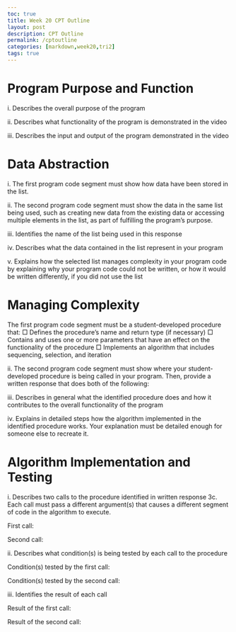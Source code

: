 ```yaml
---
toc: true
title: Week 20 CPT Outline 
layout: post
description: CPT Outline
permalink: /cptoutline
categories: [markdown,week20,tri2]
tags: true
---
```


# Program Purpose and Function
i. Describes the overall purpose of the program

ii. Describes what functionality of the program is demonstrated in the video

iii. Describes the input and output of the program demonstrated in the video


# Data Abstraction
i. The first program code segment must show how data have been stored in the list.

ii. The second program code segment must show the data in the same list being used, such as creating new data from the existing data or accessing multiple elements in the list, as part of fulfilling the program’s purpose.

iii. Identifies the name of the list being used in this response

iv. Describes what the data contained in the list represent in your program

v. Explains how the selected list manages complexity in your program code by explaining why your program code could not be written, or how it would be written differently, if you did not use the list 


# Managing Complexity
The first program code segment must be a student-developed
procedure that:
□ Defines the procedure’s name and return type (if necessary)
□ Contains and uses one or more parameters that have an effect on the functionality of the procedure
□ Implements an algorithm that includes sequencing, selection, and iteration

ii. The second program code segment must show where your student-developed procedure is being called in your program.
Then, provide a written response that does both of the following:

iii. Describes in general what the identified procedure does and how it contributes to the overall functionality of the program

iv. Explains in detailed steps how the algorithm implemented in the identified procedure works. Your explanation must be detailed
enough for someone else to recreate it.


# Algorithm Implementation and Testing
i. Describes two calls to the procedure identified in written response 3c. Each call must pass a different argument(s) that causes a different segment of code in the algorithm to execute.

First call:

Second call:

ii. Describes what condition(s) is being tested by each call to the procedure

Condition(s) tested by the first call:

Condition(s) tested by the second call:

iii. Identifies the result of each call

Result of the first call:

Result of the second call:
